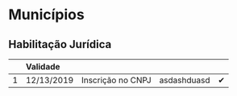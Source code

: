 # Municípios

## Habilitação Jurídica

|  | Validade |  |  |  |
| :--- | :--- | :--- | :--- | :--- |
| 1 | 12/13/2019 | Inscrição no CNPJ | asdashduasd | ✔ |

